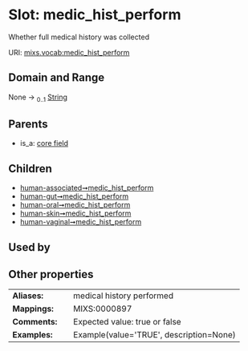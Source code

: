 
# Slot: medic_hist_perform


Whether full medical history was collected

URI: [mixs.vocab:medic_hist_perform](https://w3id.org/mixs/vocab/medic_hist_perform)


## Domain and Range

None &#8594;  <sub>0..1</sub> [String](types/String.md)

## Parents

 *  is_a: [core field](core_field.md)

## Children

 *  [human-associated➞medic_hist_perform](human_associated_medic_hist_perform.md)
 *  [human-gut➞medic_hist_perform](human_gut_medic_hist_perform.md)
 *  [human-oral➞medic_hist_perform](human_oral_medic_hist_perform.md)
 *  [human-skin➞medic_hist_perform](human_skin_medic_hist_perform.md)
 *  [human-vaginal➞medic_hist_perform](human_vaginal_medic_hist_perform.md)

## Used by


## Other properties

|  |  |  |
| --- | --- | --- |
| **Aliases:** | | medical history performed |
| **Mappings:** | | MIXS:0000897 |
| **Comments:** | | Expected value: true or false |
| **Examples:** | | Example(value='TRUE', description=None) |

